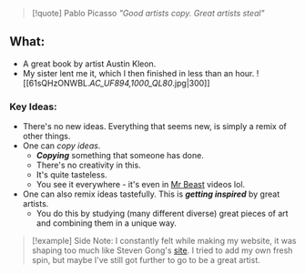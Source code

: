> [!quote] Pablo Picasso
> *"Good artists copy. Great artists steal"*
## What:
- A great book by artist Austin Kleon.
- My sister lent me it, which I then finished in less than an hour. 
![[61sQHzONWBL._AC_UF894,1000_QL80_.jpg|300]] 

### Key Ideas:
- There's no new ideas. Everything that seems new, is simply a remix of other things.
- One can *copy ideas*. 
	- ***Copying*** something that someone has done. 
	- There's no creativity in this.
	- It's quite tasteless. 
	- You see it everywhere - it's even in [Mr Beast](https://youtu.be/gauf6ZmIXxs?si=0tcEb3z4tkfXfsQW) videos lol.
- One can also remix ideas tastefully. This is ***getting inspired*** by great artists. 
	- You do this by studying (many different diverse) great pieces of art and combining them in a unique way. 


> [!example] Side Note:
> I constantly felt while making my website, it was shaping too much like Steven Gong's [site](stevengong.co). I tried to add my own fresh spin, but maybe I've still got further to go to be a great artist.
